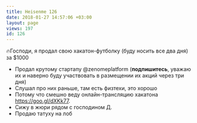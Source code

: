 ```yaml
---
title: Heisenme 126
date: 2018-01-27 14:57:06 +03:00
layout: page
views: 197
id: 126
---
```


🔥Господи, я продал свою хакатон-футболку (буду носить все два дня) за $1000
- Продал крутому стартапу @zenomeplatform (**подпишитесь**, уважаю их и наверно буду участвовать в размещении их акций через три дня)
- Слушал про них раньше, там есть физтехи, это хорошо
- Потому что смешно веду онлайн-трансляцию хакатона https://goo.gl/dXKk77.
- Сижу в жюри рядом с господином Д.
- Продаю татуху на лоб


